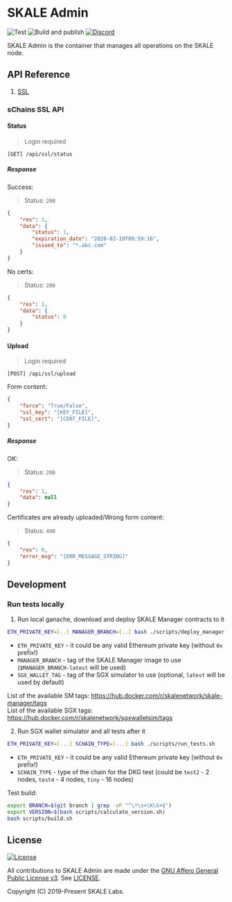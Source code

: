 # SKALE Admin

![Test](https://github.com/skalenetwork/skale-admin/workflows/Test/badge.svg)
![Build and publish](https://github.com/skalenetwork/skale-admin/workflows/Build%20and%20publish/badge.svg)
[![Discord](https://img.shields.io/discord/534485763354787851.svg)](https://discord.gg/vvUtWJB)

SKALE Admin is the container that manages all operations on the SKALE node.

## API Reference

1.  [SSL](#schains-ssl-api)

### sChains SSL API

#### Status

> Login required

    [GET] /api/ssl/status

##### Response

Success:

> Status: `200`

```json
{
    "res": 1,
    "data": {
        "status": 1,
        "expiration_date": "2020-02-19T09:59:16",
        "issued_to": "*.abc.com"
    }
}
```

No certs:

> Status: `200`

```json
{
    "res": 1,
    "data": {
        "status": 0
    }
}
```

#### Upload

> Login required

    [POST] /api/ssl/upload

Form content:

```json
{
    "force": "True/False",
    "ssl_key": "[KEY_FILE]",
    "ssl_cert": "[CERT_FILE]",
}
```

##### Response

OK:

> Status: `200`

```json
{
    "res": 1,
    "data": null
}
```

Certificates are already uploaded/Wrong form content:

> Status: `400`

```json
{
    "res": 0,
    "error_msg": "[ERR_MESSAGE_STRING]"
}
```

## Development


### Run tests locally

1) Run local ganache, download and deploy SKALE Manager contracts to it

```bash
ETH_PRIVATE_KEY=[..] MANAGER_BRANCH=[..] bash ./scripts/deploy_manager.sh
```

- `ETH_PRIVATE_KEY` - it could be any valid Ethereum private key (without `0x` prefix!)
- `MANAGER_BRANCH` - tag of the SKALE Manager image to use (`$MANAGER_BRANCH-latest` will be used)
- `SGX_WALLET_TAG` - tag of the SGX simulator to use (optional, `latest` will be used by default)

List of the available SM tags: https://hub.docker.com/r/skalenetwork/skale-manager/tags  
List of the available SGX tags: https://hub.docker.com/r/skalenetwork/sgxwalletsim/tags

2) Run SGX wallet simulator and all tests after it

```bash
ETH_PRIVATE_KEY=[...] SCHAIN_TYPE=[...] bash ./scripts/run_tests.sh
```

- `ETH_PRIVATE_KEY` - it could be any valid Ethereum private key (without `0x` prefix!)
- `SCHAIN_TYPE` - type of the chain for the DKG test (could be `test2` - 2 nodes, `test4` - 4 nodes, `tiny` - 16 nodes)

Test build:

```bash
export BRANCH=$(git branch | grep -oP "^\*\s+\K\S+$")
export VERSION=$(bash scripts/calculate_version.sh)
bash scripts/build.sh
```

## License

[![License](https://img.shields.io/github/license/skalenetwork/skale-admin.svg)](LICENSE)

All contributions to SKALE Admin are made under the [GNU Affero General Public License v3](https://www.gnu.org/licenses/agpl-3.0.en.html). See [LICENSE](LICENSE).

Copyright (C) 2019-Present SKALE Labs.